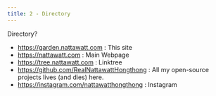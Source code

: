 ```yaml
---
title: 2 - Directory
---
```

Directory?
<ul>
<li><a href="https://garden.nattawatt.com">https://garden.nattawatt.com</a> : This site</li>
<li><a href="https://nattawatt.com">https://nattawatt.com</a> : Main Webpage</li>
<li><a href="https://nattawatt.com">https://tree.nattawatt.com</a> : Linktree</li>

<li><a href="https://github.com/RealNattawattHongthong">https://github.com/RealNattawattHongthong</a> : All my open-source projects lives (and dies) here.</li>
<li><a href="https://instagram.com/nattawatthongthong">https://instagram.com/nattawatthongthong</a> : Instagram</li>
